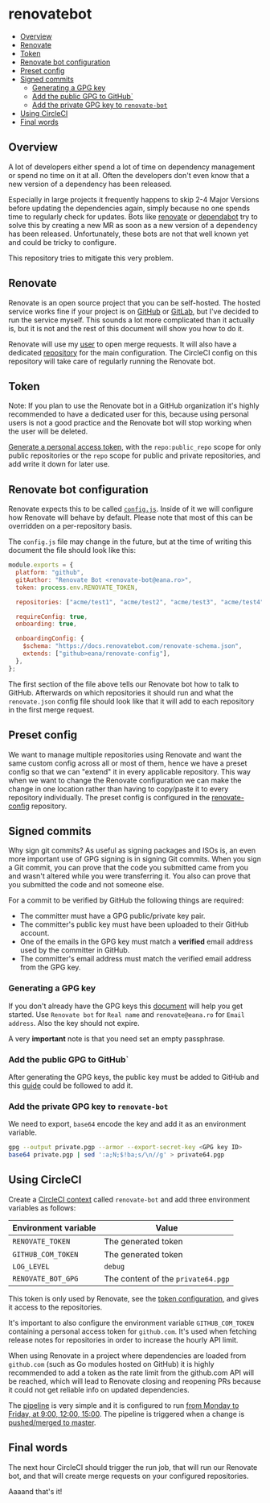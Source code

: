 # renovatebot

<!-- vim-markdown-toc GFM -->

* [Overview](#overview)
* [Renovate](#renovate)
* [Token](#token)
* [Renovate bot configuration](#renovate-bot-configuration)
* [Preset config](#preset-config)
* [Signed commits](#signed-commits)
    * [Generating a GPG key](#generating-a-gpg-key)
    * [Add the public GPG to GitHub`](#add-the-public-gpg-to-github)
    * [Add the private GPG key to `renovate-bot`](#add-the-private-gpg-key-to-renovate-bot)
* [Using CircleCI](#using-circleci)
* [Final words](#final-words)

<!-- vim-markdown-toc -->

## Overview

A lot of developers either spend a lot of time on dependency management or
spend no time on it at all. Often the developers don't even know that a new
version of a dependency has been released.

Especially in large projects it frequently happens to skip 2-4 Major Versions
before updating the dependencies again, simply because no one spends time to
regularly check for updates. Bots like
[renovate](https://github.com/renovatebot/renovate) or
[dependabot](https://dependabot.com/) try to solve this by creating a new MR as
soon as a new version of a dependency has been released. Unfortunately, these
bots are not that well known yet and could be tricky to configure.

This repository tries to mitigate this very problem.

## Renovate

Renovate is an open source project that you can be self-hosted. The hosted
service works fine if your project is on [GitHub](https://github.com) or
[GitLab](https://about.gitlab.com), but I've decided to run the service myself.
This sounds a lot more complicated than it actually is, but it is not and the
rest of this document will show you how to do it.

Renovate will use my [user](https://github.com/eana) to open merge requests. It
will also have a dedicated [repository](https://github.com/eana/renovate-bot)
for the main configuration. The CircleCI config on this repository will take
care of regularly running the Renovate bot.

## Token

Note: If you plan to use the Renovate bot in a GitHub organization it's highly
recommended to have a dedicated user for this, because using personal users is
not a good practice and the Renovate bot will stop working when the user will
be deleted.

[Generate a personal access token](https://github.com/settings/tokens), with
the `repo:public_repo` scope for only public repositories or the `repo` scope
for public and private repositories, and add write it down for later use.

## Renovate bot configuration

Renovate expects this to be called [`config.js`](./config.js). Inside of it we
will configure how Renovate will behave by default. Please note that most of
this can be overridden on a per-repository basis.

The `config.js` file may change in the future, but at the time of writing this
document the file should look like this:

```js
module.exports = {
  platform: "github",
  gitAuthor: "Renovate Bot <renovate-bot@eana.ro>",
  token: process.env.RENOVATE_TOKEN,

  repositories: ["acme/test1", "acme/test2", "acme/test3", "acme/test4"],

  requireConfig: true,
  onboarding: true,

  onboardingConfig: {
    $schema: "https://docs.renovatebot.com/renovate-schema.json",
    extends: ["github>eana/renovate-config"],
  },
};
```

The first section of the file above tells our Renovate bot how to talk to
GitHub. Afterwards on which repositories it should run and what the
`renovate.json` config file should look like that it will add to each
repository in the first merge request.

## Preset config

We want to manage multiple repositories using Renovate and want the same custom
config across all or most of them, hence we have a preset config so that we can
"extend" it in every applicable repository. This way when we want to change the
Renovate configuration we can make the change in one location rather than
having to copy/paste it to every repository individually. The preset config is
configured in the [renovate-config](https://github.com/eana/renovate-config)
repository.

## Signed commits

Why sign git commits? As useful as signing packages and ISOs is, an even more
important use of GPG signing is in signing Git commits. When you sign a Git
commit, you can prove that the code you submitted came from you and wasn't
altered while you were transferring it. You also can prove that you submitted
the code and not someone else.

For a commit to be verified by GitHub the following things are required:

- The committer must have a GPG public/private key pair.
- The committer's public key must have been uploaded to their GitHub account.
- One of the emails in the GPG key must match a **verified** email address used
  by the committer in GitHub.
- The committer's email address must match the verified email address from the
  GPG key.

### Generating a GPG key

If you don't already have the GPG keys this
[document](https://docs.github.com/en/github/authenticating-to-github/managing-commit-signature-verification/generating-a-new-gpg-key)
will help you get started. Use `Renovate bot` for `Real name` and
`renovate@eana.ro` for `Email address`. Also the key should not expire.

A very **important** note is that you need set an
empty passphrase.

### Add the public GPG to GitHub`

After generating the GPG keys, the public key must be added to GitHub and this
[guide](https://docs.github.com/en/github/authenticating-to-github/managing-commit-signature-verification/adding-a-new-gpg-key-to-your-github-account)
could be followed to add it.

### Add the private GPG key to `renovate-bot`

We need to export, `base64` encode the key and add it as an environment
variable.

```bash
gpg --output private.pgp --armor --export-secret-key <GPG key ID>
base64 private.pgp | sed ':a;N;$!ba;s/\n//g' > private64.pgp
```

## Using CircleCI

Create a [CircleCI
context](https://circleci.com/docs/2.0/contexts/#creating-and-using-a-context)
called `renovate-bot` and add three environment variables as follows:

| Environment variable | Value                              |
| -------------------- | ---------------------------------- |
| `RENOVATE_TOKEN`     | The generated token                |
| `GITHUB_COM_TOKEN`   | The generated token                |
| `LOG_LEVEL`          | `debug`                            |
| `RENOVATE_BOT_GPG`   | The content of the `private64.pgp` |

This token is only used by Renovate, see the [token
configuration](https://docs.renovatebot.com/self-hosted-configuration/#token),
and gives it access to the repositories.

It's important to also configure the environment variable `GITHUB_COM_TOKEN`
containing a personal access token for `github.com`. It's used when fetching
release notes for repositories in order to increase the hourly API limit.

When using Renovate in a project where dependencies are loaded from
`github.com` (such as Go modules hosted on GitHub) it is highly recommended to
add a token as the rate limit from the github.com API will be reached, which
will lead to Renovate closing and reopening PRs because it could not get
reliable info on updated dependencies.

The [pipeline](./circleci/config.yml) is very simple and it is configured to
run [from Monday to Friday, at 9:00, 12:00,
15:00](https://github.com/eana/renovate-bot/blob/master/.circleci/config.yml#L63-L64).
The pipeline is triggered when a change is [pushed/merged to
master](https://github.com/eana/renovate-bot/blob/master/.circleci/config.yml#L72-L74).

## Final words

The next hour CircleCI should trigger the run job, that will run our Renovate
bot, and that will create merge requests on your configured repositories.

Aaaand that's it!
